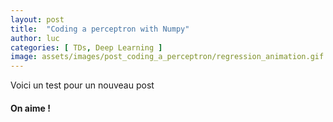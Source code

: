 ```yaml
---
layout: post
title:  "Coding a perceptron with Numpy"
author: luc
categories: [ TDs, Deep Learning ]
image: assets/images/post_coding_a_perceptron/regression_animation.gif
---
```


Voici un test pour un nouveau post

#### On aime !